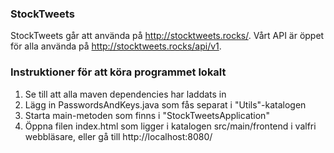 ### StockTweets 
StockTweets går att använda på http://stocktweets.rocks/. Vårt API är öppet för alla använda på http://stocktweets.rocks/api/v1.

### Instruktioner för att köra programmet lokalt
1. Se till att alla maven dependencies har laddats in
2. Lägg in PasswordsAndKeys.java som fås separat i "Utils"-katalogen
3. Starta main-metoden som finns i "StockTweetsApplication"
4. Öppna filen index.html som ligger i katalogen src/main/frontend i valfri webbläsare, eller gå till http://localhost:8080/
